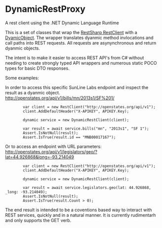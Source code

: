 DynamicRestProxy
================

A rest client using the .NET Dynamic Language Runtime

This is a set of classes that wrap the [RestSharp RestClient](http://restsharp.org/) with a [DyamicObject](http://msdn.microsoft.com/en-us/library/system.dynamic.dynamicobject(v=vs.110).aspx). The wrapper translates dyanmic method invlocations and call paths into REST requests. All requests are asynynchronous and return dyanmic objects.

The intent is to make it easier to access REST API's from C# without needing to create strongly typed API wrappers and numerous static POCO types for basic DTO responses.

Some examples:

In order to access this specific SunLine Labs endpoint and inspect the result as a dyanmic object.
http://openstates.org/api/v1/bills/mn/2013s1/SF%201/


            var client = new RestClient("http://openstates.org/api/v1");
            client.AddDefaultHeader("X-APIKEY", APIKEY.Key);

            dynamic service = new DynamicRestClient(client);

            var result = await service.bills("mn", "2013s1", "SF 1");
            Assert.IsNotNull(result);
            Assert.IsTrue(result.id == "MNB00017167");
            
Or to access an endpoint with URL parameters:
http://openstates.org/api/v1/legislators/geo/?lat=44.926868&long=-93.214049

            var client = new RestClient("http://openstates.org/api/v1");
            client.AddDefaultHeader("X-APIKEY", APIKEY.Key);

            dynamic service = new DynamicRestClient(client);

            var result = await service.legislators.geo(lat: 44.926868, _long: -93.214049);
            Assert.IsNotNull(result);
            Assert.IsTrue(result.Count > 0);

The end result is intended to be a coventions based way to interact with REST services, quickly and in a natural manner. It is currently rudimentarh and only supports the GET verb.
